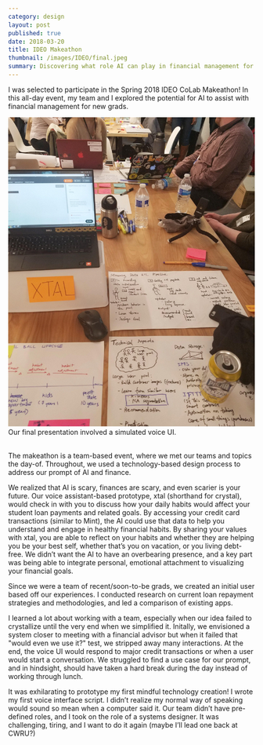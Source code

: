 ```yaml
---
category: design
layout: post
published: true
date: 2018-03-20
title: IDEO Makeathon
thumbnail: /images/IDEO/final.jpeg
summary: Discovering what role AI can play in financial management for new grads
---
```

I was selected to participate in the Spring 2018 IDEO CoLab Makeathon! In this all-day event, my team and I explored the potential for AI to assist with financial management for new grads.

<div class = "post-image">
<img alt ="Our final presentation involved a simulated voice UI." src="/images/IDEO/final.jpeg"> <br/>
Our final presentation involved a simulated voice UI.
</div>
<br/>

The makeathon is a team-based event, where we met our teams and topics the day-of. Throughout, we used a technology-based design process to address our prompt of AI and finance.

We realized that AI is scary, finances are scary, and even scarier is your future. Our voice assistant-based prototype, xtal (shorthand for crystal), would check in with you to discuss how your daily habits would affect your student loan payments and related goals. By accessing your credit card transactions (similar to Mint), the AI could use that data to help you understand and engage in healthy financial habits. By sharing your values with xtal, you are able to reflect on your habits and whether they are helping you be your best self, whether that’s you on vacation, or you living debt-free. We didn’t want the AI to have an overbearing presence, and a key part was being able to integrate personal, emotional attachment to visualizing your financial goals.

Since we were a team of recent/soon-to-be grads, we created an initial user based off our experiences. I conducted research on current loan repayment strategies and methodologies, and led a comparison of existing apps.

I learned a lot about working with a team, especially when our idea failed to crystallize until the very end when we simplified it. Initally, we envisioned a system closer to meeting with a financial advisor but when it failed that "would even we use it?" test, we stripped away many interactions. At the end, the voice UI would respond to major credit transactions or when a user would start a conversation. We struggled to find a use case for our prompt, and in hindsight, should have taken a hard break during the day instead of working through lunch.

It was exhilarating to prototype my first mindful technology creation! I wrote my first voice interface script. I didn’t realize my normal way of speaking would sound so mean when a computer said it. Our team didn’t have pre-defined roles, and I took on the role of a systems designer. It was challenging, tiring, and I want to do it again (maybe I’ll lead one back at CWRU?)
